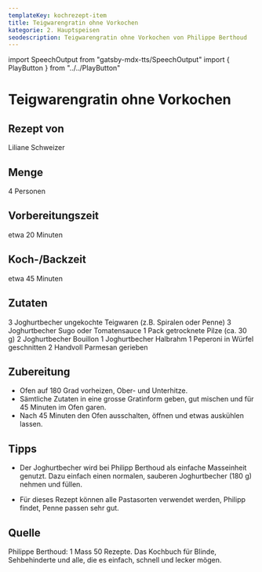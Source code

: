 ```yaml
---
templateKey: kochrezept-item
title: Teigwarengratin ohne Vorkochen
kategorie: 2. Hauptspeisen
seodescription: Teigwarengratin ohne Vorkochen von Philippe Berthoud
---
```

import SpeechOutput from "gatsby-mdx-tts/SpeechOutput"
import { PlayButton } from "../../PlayButton"

<SpeechOutput id="kochrezept-liliane-schweizer-teigwarengratin-ohne-vorkochen" customPlayButton={PlayButton}>

# Teigwarengratin ohne Vorkochen

## Rezept von

Liliane Schweizer

## Menge
4 Personen
## Vorbereitungszeit
etwa 20 Minuten
## Koch-/Backzeit
etwa 45 Minuten

## Zutaten
3 Joghurtbecher ungekochte Teigwaren (z.B. Spiralen oder Penne)
3 Joghurtbecher Sugo  oder Tomatensauce
1 Pack getrocknete Pilze (ca. 30 g)
2 Joghurtbecher Bouillon
1 Joghurtbecher Halbrahm
1 Peperoni in Würfel geschnitten
2 Handvoll Parmesan gerieben



## Zubereitung
* Ofen auf 180 Grad vorheizen, Ober- und Unterhitze.
* Sämtliche Zutaten in eine grosse Gratinform geben, gut mischen und für 45 Minuten im Ofen garen.
* Nach 45 Minuten den Ofen ausschalten, öffnen und etwas auskühlen lassen.



## Tipps
* Der Joghurtbecher wird bei Philipp Berthoud als einfache Masseinheit genutzt. Dazu einfach einen normalen, sauberen Joghurtbecher (180 g) nehmen und füllen.   

* Für dieses Rezept können alle Pastasorten verwendet werden, Philipp findet, Penne passen sehr gut.


## Quelle
Philippe Berthoud: 1 Mass 50 Rezepte. Das Kochbuch für Blinde, Sehbehinderte und alle, die es einfach, schnell und lecker mögen.

</SpeechOutput>